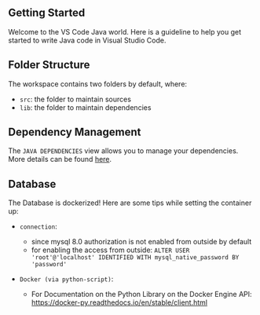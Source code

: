 ## Getting Started

Welcome to the VS Code Java world. Here is a guideline to help you get started to write Java code in Visual Studio Code.

## Folder Structure

The workspace contains two folders by default, where:

- `src`: the folder to maintain sources
- `lib`: the folder to maintain dependencies

## Dependency Management

The `JAVA DEPENDENCIES` view allows you to manage your dependencies. More details can be found [here](https://github.com/microsoft/vscode-java-pack/blob/master/release-notes/v0.9.0.md#work-with-jar-files-directly).

## Database

The Database is dockerized! Here are some tips while setting the container up:

- `connection`: 
    - since mysql 8.0 authorization is not enabled from outside by default
    - for enabling the access from outside: `ALTER USER 'root'@'localhost' IDENTIFIED WITH mysql_native_password BY 'password'`

- `Docker (via python-script)`:
    - For Documentation on the Python Library on the Docker Engine API: https://docker-py.readthedocs.io/en/stable/client.html
